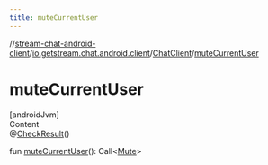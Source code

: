 ```yaml
---
title: muteCurrentUser
---
```

//[stream-chat-android-client](../../../index.md)/[io.getstream.chat.android.client](../index.md)/[ChatClient](index.md)/[muteCurrentUser](muteCurrentUser.md)



# muteCurrentUser  
[androidJvm]  
Content  
@[CheckResult](https://developer.android.com/reference/kotlin/androidx/annotation/CheckResult.html)()  
  
fun [muteCurrentUser](muteCurrentUser.md)(): Call&lt;[Mute](../../io.getstream.chat.android.client.models/Mute/index.md)&gt;  




